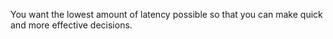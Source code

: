 You want the lowest amount of latency possible so that you can make quick and more effective decisions.